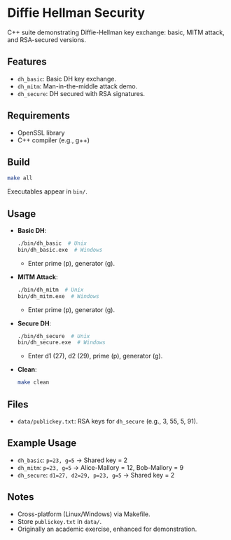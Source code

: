 
# Diffie Hellman Security

C++ suite demonstrating Diffie-Hellman key exchange: basic, MITM attack, and RSA-secured versions.

## Features
- `dh_basic`: Basic DH key exchange.
- `dh_mitm`: Man-in-the-middle attack demo.
- `dh_secure`: DH secured with RSA signatures.

## Requirements
- OpenSSL library
- C++ compiler (e.g., g++)

## Build
```bash
make all
```
Executables appear in `bin/`.

## Usage
- **Basic DH**:  
  ```bash
  ./bin/dh_basic  # Unix
  bin/dh_basic.exe  # Windows
  ```
  - Enter prime (p), generator (g).

- **MITM Attack**:  
  ```bash
  ./bin/dh_mitm  # Unix
  bin/dh_mitm.exe  # Windows
  ```
  - Enter prime (p), generator (g).

- **Secure DH**:  
  ```bash
  ./bin/dh_secure  # Unix
  bin/dh_secure.exe  # Windows
  ```
  - Enter d1 (27), d2 (29), prime (p), generator (g).

- **Clean**:  
  ```bash
  make clean
  ```

## Files
- `data/publickey.txt`: RSA keys for `dh_secure` (e.g., 3, 55, 5, 91).

## Example Usage
- `dh_basic`: `p=23, g=5` → Shared key = 2  
- `dh_mitm`: `p=23, g=5` → Alice-Mallory = 12, Bob-Mallory = 9  
- `dh_secure`: `d1=27, d2=29, p=23, g=5` → Shared key = 2

## Notes
- Cross-platform (Linux/Windows) via Makefile.
- Store `publickey.txt` in `data/`.
- Originally an academic exercise, enhanced for demonstration.




